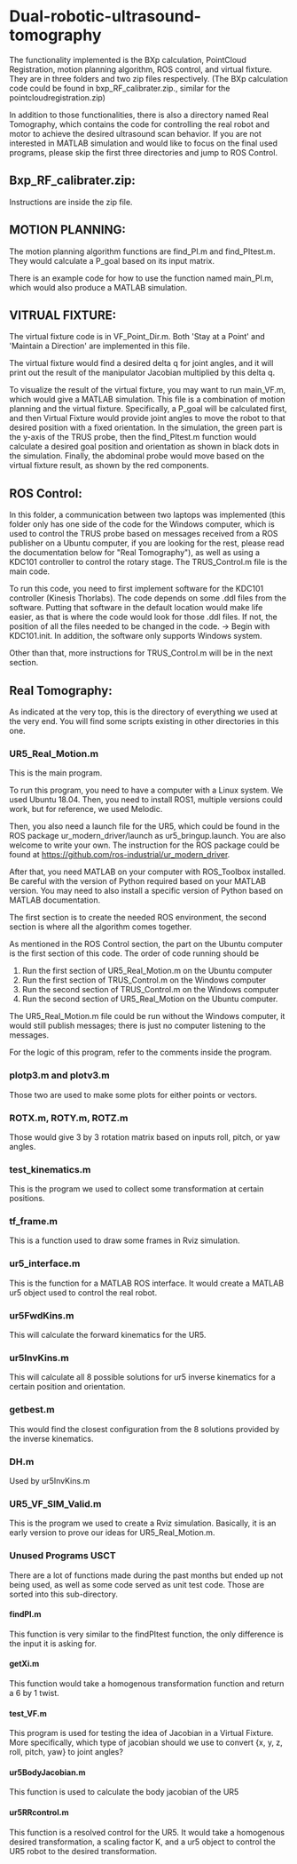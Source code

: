 # Dual-robotic-ultrasound-tomography

The functionality implemented is the BXp calculation, PointCloud Registration, motion planning algorithm, ROS control, and virtual fixture. They are in three folders and two zip files respectively. (The BXp calculation code could be found in bxp_RF_calibrater.zip., similar for the pointcloudregistration.zip) 

In addition to those functionalities, there is also a directory named Real Tomography, which contains the code for controlling the real robot and motor to achieve the desired ultrasound scan behavior. If you are not interested in MATLAB simulation and would like to focus on the final used programs, please skip the first three directories and jump to ROS Control. 

## Bxp_RF_calibrater.zip:
Instructions are inside the zip file. 


## MOTION PLANNING:

The motion planning algorithm functions are find_PI.m and find_PItest.m. They would calculate a P_goal based on its input matrix.

There is an example code for how to use the function named main_PI.m, which would also produce a MATLAB simulation. 


## VITRUAL FIXTURE:

The virtual fixture code is in VF_Point_Dir.m. Both 'Stay at a Point' and 'Maintain a Direction' are implemented in this file. 

The virtual fixture would find a desired delta q for joint angles, and it will print out the result of the manipulator Jacobian multiplied by this delta q. 

To visualize the result of the virtual fixture, you may want to run main_VF.m, which would give a MATLAB simulation. This file is a combination of motion planning and the virtual fixture. Specifically, a P_goal will be calculated first, and then Virtual Fixture would provide joint angles to move the robot to that desired position with a fixed orientation. In the simulation, the green part is the y-axis of the TRUS probe, then the find_PItest.m function would calculate a desired goal position and orientation as shown in black dots in the simulation. Finally, the abdominal probe would move based on the virtual fixture result, as shown by the red components. 


## ROS Control:

In this folder, a communication between two laptops was implemented (this folder only has one side of the code for the Windows computer, which is used to control the TRUS probe based on messages received from a ROS publisher on a Ubuntu computer, if you are looking for the rest, please read the documentation below for "Real Tomography"), as well as using a KDC101 controller to control the rotary stage. The TRUS_Control.m file is the main code. 

To run this code, you need to first implement software for the KDC101 controller (Kinesis Thorlabs). The code depends on some .ddl files from the software. Putting that software in the default location would make life easier, as that is where the code would look for those .ddl files. If not, the position of all the files needed to be changed in the code. -> Begin with KDC101.init. In addition, the software only supports Windows system. 

Other than that, more instructions for TRUS_Control.m will be in the next section. 

## Real Tomography:
As indicated at the very top, this is the directory of everything we used at the very end. You will find some scripts existing in other directories in this one. 

### UR5_Real_Motion.m
This is the main program. 

To run this program, you need to have a computer with a Linux system. We used Ubuntu 18.04. Then, you need to install ROS1, multiple versions could work, but for reference, we used Melodic. 

Then, you also need a launch file for the UR5, which could be found in the ROS package ur_modern_driver/launch as ur5_bringup.launch. You are also welcome to write your own. The instruction for the ROS package could be found at https://github.com/ros-industrial/ur_modern_driver. 

After that, you need MATLAB on your computer with ROS_Toolbox installed. Be careful with the version of Python required based on your MATLAB version. You may need to also install a specific version of Python based on MATLAB documentation. 

The first section is to create the needed ROS environment, the second section is where all the algorithm comes together. 

As mentioned in the ROS Control section, the part on the Ubuntu computer is the first section of this code. The order of code running should be 
1. Run the first section of UR5_Real_Motion.m on the Ubuntu computer
2. Run the first section of TRUS_Control.m on the Windows computer
3. Run the second section of TRUS_Control.m on the Windows computer
4. Run the second section of UR5_Real_Motion on the Ubuntu computer.

The UR5_Real_Motion.m file could be run without the Windows computer, it would still publish messages; there is just no computer listening to the messages. 

For the logic of this program, refer to the comments inside the program. 
### plotp3.m and plotv3.m
Those two are used to make some plots for either points or vectors.

### ROTX.m, ROTY.m, ROTZ.m
Those would give 3 by 3 rotation matrix based on inputs roll, pitch, or yaw angles.

### test_kinematics.m
This is the program we used to collect some transformation at certain positions. 

### tf_frame.m
This is a function used to draw some frames in Rviz simulation. 

### ur5_interface.m
This is the function for a MATLAB ROS interface. It would create a MATLAB ur5 object used to control the real robot. 

### ur5FwdKins.m
This will calculate the forward kinematics for the UR5.

### ur5InvKins.m
This will calculate all 8 possible solutions for ur5 inverse kinematics for a certain position and orientation. 

### getbest.m
This would find the closest configuration from the 8 solutions provided by the inverse kinematics.

### DH.m
Used by ur5InvKins.m

### UR5_VF_SIM_Valid.m
This is the program we used to create a Rviz simulation. Basically, it is an early version to prove our ideas for UR5_Real_Motion.m. 

### Unused Programs USCT
There are a lot of functions made during the past months but ended up not being used, as well as some code served as unit test code. Those are sorted into this sub-directory. 
#### findPI.m
This function is very similar to the findPItest function, the only difference is the input it is asking for. 
#### getXi.m
This function would take a homogenous transformation function and return a 6 by 1 twist. 
#### test_VF.m
This program is used for testing the idea of Jacobian in a Virtual Fixture. More specifically, which type of jacobian should we use to convert {x, y, z, roll, pitch, yaw} to joint angles?
#### ur5BodyJacobian.m
This function is used to calculate the body jacobian of the UR5
#### ur5RRcontrol.m
This function is a resolved control for the UR5. It would take a homogenous desired transformation, a scaling factor K, and a ur5 object to control the UR5 robot to the desired transformation. 



